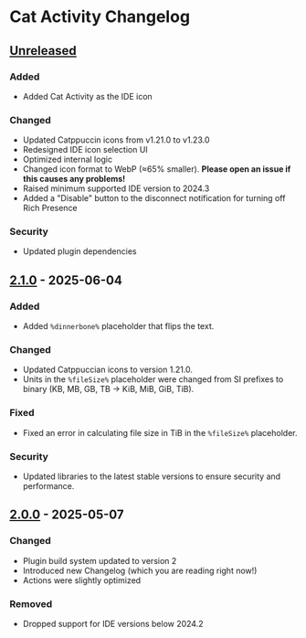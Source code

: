 <!-- Keep a Changelog guide -> https://keepachangelog.com -->

# Cat Activity Changelog

## [Unreleased]

### Added
* Added Cat Activity as the IDE icon

### Changed
* Updated Catppuccin icons from v1.21.0 to v1.23.0
* Redesigned IDE icon selection UI
* Optimized internal logic
* Changed icon format to WebP (≈65% smaller). **Please open an issue if this causes any problems!**
* Raised minimum supported IDE version to 2024.3
* Added a "Disable" button to the disconnect notification for turning off Rich Presence

### Security
* Updated plugin dependencies

## [2.1.0] - 2025-06-04

### Added

- Added `%dinnerbone%` placeholder that flips the text.

### Changed

- Updated Catppuccian icons to version 1.21.0.
- Units in the `%fileSize%` placeholder were changed from SI prefixes to binary (KB, MB, GB, TB → KiB, MiB, GiB, TiB).

### Fixed

- Fixed an error in calculating file size in TiB in the `%fileSize%` placeholder.

### Security

- Updated libraries to the latest stable versions to ensure security and performance.

## [2.0.0] - 2025-05-07

### Changed

- Plugin build system updated to version 2
- Introduced new Changelog (which you are reading right now!)
- Actions were slightly optimized

### Removed

- Dropped support for IDE versions below 2024.2

[Unreleased]: https://github.com/wavy-cat/Cat-Activity/compare/v2.1.0...HEAD
[2.1.0]: https://github.com/wavy-cat/Cat-Activity/compare/v2.0.0...v2.1.0
[2.0.0]: https://github.com/wavy-cat/Cat-Activity/commits/v2.0.0

